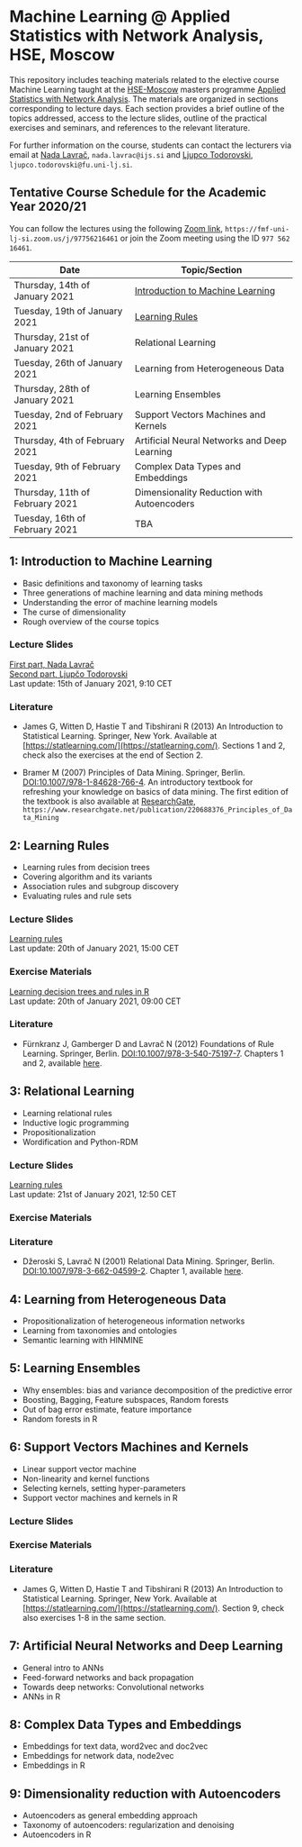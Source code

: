 # Machine Learning @ Applied Statistics with Network Analysis, HSE, Moscow

This repository includes teaching materials related to the elective course Machine Learning taught at the [HSE-Moscow](https://www.hse.ru/en/) masters programme [Applied Statistics with Network Analysis](https://www.hse.ru/en/ma/sna/). The materials are organized in sections corresponding to lecture days. Each section provides a brief outline of the topics addressed, access to the lecture slides, outline of the practical exercises and seminars, and references to the relevant literature.

For further information on the course, students can contact the lecturers via email at [Nada Lavrač](mailto:nada.lavrac@ijs.si), `nada.lavrac@ijs.si` and [Ljupco Todorovski](mailto:ljupco.todorovski@fu.uni-lj.si), `ljupco.todorovski@fu.uni-lj.si`.


## Tentative Course Schedule for the Academic Year 2020/21

You can follow the lectures using the following [Zoom link](https://fmf-uni-lj-si.zoom.us/j/97756216461), `https://fmf-uni-lj-si.zoom.us/j/97756216461` or join the Zoom meeting using the ID `977 562 16461`.

| Date                            | Topic/Section                                         |
|---------------------------------|-------------------------------------------------------|
| Thursday, 14th of January 2021  | [Introduction to Machine Learning](#1-introduction-to-machine-learning) |
| Tuesday, 19th of January 2021   | [Learning Rules](#2-leatning-rules) |
| Thursday, 21st of January 2021  | Relational Learning |
| Tuesday, 26th of January 2021   | Learning from Heterogeneous Data |
| Thursday, 28th of January 2021  | Learning Ensembles |
| Tuesday, 2nd of February 2021   | Support Vectors Machines and Kernels |
| Thursday, 4th of February 2021  | Artificial Neural Networks and Deep Learning |
| Tuesday, 9th of February 2021   | Complex Data Types and Embeddings |
| Thursday, 11th of February 2021 | Dimensionality Reduction with Autoencoders |
| Tuesday, 16th of February 2021  | TBA |


## 1: Introduction to Machine Learning
* Basic definitions and taxonomy of learning tasks
* Three generations of machine learning and data mining methods
* Understanding the error of machine learning models
* The curse of dimensionality
* Rough overview of the course topics

### Lecture Slides
[First part, Nada Lavrač](http://kt.ijs.si/~ljupco/lectures/hse-moscow-ml/HSE-01-Introduction-NL.pdf)<BR/>
[Second part, Ljupčo Todorovski](http://kt.ijs.si/~ljupco/lectures/hse-moscow-ml/HSE-01-Introduction-LT.pdf)<BR/>
Last update: 15th of January 2021, 9:10 CET

### Literature
* James G, Witten D, Hastie T and Tibshirani R (2013) An Introduction to Statistical Learning. Springer, New York. Available at [https://statlearning.com/](https://statlearning.com/). Sections 1 and 2, check also the exercises at the end of Section 2.

* Bramer M (2007) Principles of Data Mining. Springer, Berlin. [DOI:10.1007/978-1-84628-766-4](https://doi.org/10.1007/978-1-84628-766-4). An introductory textbook for refreshing your knowledge on basics of data mining. The first edition of the textbook is also available at [ResearchGate](https://www.researchgate.net/publication/220688376_Principles_of_Data_Mining), `https://www.researchgate.net/publication/220688376_Principles_of_Data_Mining`


## 2: Learning Rules
* Learning rules from decision trees
* Covering algorithm and its variants
* Association rules and subgroup discovery
* Evaluating rules and rule sets

### Lecture Slides
[Learning rules](https://kt.ijs.si/~ljupco/lectures/hse-moscow-ml/HSE-02-Rule-Learning-NL.pdf)<BR/>
Last update: 20th of January 2021, 15:00 CET

### Exercise Materials
[Learning decision trees and rules in R](https://kt.ijs.si/~ljupco/lectures/hse-moscow-ml/02/HSE-02-Learning-Rules-LT.nb.html)<BR/>
Last update: 20th of January 2021, 09:00 CET

### Literature
* Fürnkranz J, Gamberger D and Lavrač N (2012) Foundations of Rule Learning. Springer, Berlin. [DOI:10.1007/978-3-540-75197-7](https://doi.org/10.1007/978-3-540-75197-7). Chapters 1 and 2, available [here](https://kt.ijs.si/~ljupco/lectures/hse-moscow-ml/readings/fur-etal-12-foundations-of-rule-learning-chapters-1-2.pdf).


## 3: Relational Learning
* Learning relational rules
* Inductive logic programming
* Propositionalization
* Wordification and Python-RDM

### Lecture Slides
[Learning rules](https://kt.ijs.si/~ljupco/lectures/hse-moscow-ml/HSE-03-Relational-Learning-NL.pdf)<BR/>
Last update: 21st of January 2021, 12:50 CET

### Exercise Materials

### Literature
* Džeroski S, Lavrač N (2001) Relational Data Mining. Springer, Berlin. [DOI:10.1007/978-3-662-04599-2](https://doi.org/10.1007/978-3-662-04599-2). Chapter 1, available [here](https://kt.ijs.si/~ljupco/lectures/hse-moscow-ml/readings/dze-lav-01-intro-to-ilp.pdf).


## 4: Learning from Heterogeneous Data
* Propositionalization of heterogeneous information networks
* Learning from taxonomies and ontologies
* Semantic learning with HINMINE


## 5: Learning Ensembles
* Why ensembles: bias and variance decomposition of the predictive error
* Boosting, Bagging, Feature subspaces, Random forests
* Out of bag error estimate, feature importance
* Random forests in R


## 6: Support Vectors Machines and Kernels
* Linear support vector machine
* Non-linearity and kernel functions
* Selecting kernels, setting hyper-parameters
* Support vector machines and kernels in R

### Lecture Slides

### Exercise Materials

### Literature
* James G, Witten D, Hastie T and Tibshirani R (2013) An Introduction to Statistical Learning. Springer, New York. Available at [https://statlearning.com/](https://statlearning.com/). Section 9, check also exercises 1-8 in the same section.


## 7: Artificial Neural Networks and Deep Learning
* General intro to ANNs
* Feed-forward networks and back propagation
* Towards deep networks: Convolutional networks
* ANNs in R


## 8: Complex Data Types and Embeddings
* Embeddings for text data, word2vec and doc2vec
* Embeddings for network data, node2vec
* Embeddings in R


## 9: Dimensionality reduction with Autoencoders
* Autoencoders as general embedding approach
* Taxonomy of autoencoders: regularization and denoising
* Autoencoders in R
